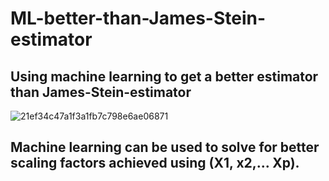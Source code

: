 # ML-better-than-James-Stein-estimator
## Using machine learning to get a better estimator than James-Stein-estimator
![21ef34c47a1f3a1fb7c798e6ae06871](https://github.com/user-attachments/assets/591e2fa2-c74a-464b-b4f1-9bf670d25fa7)
###
## Machine learning can be used to solve for better scaling factors achieved using (X1, x2,... Xp). 
